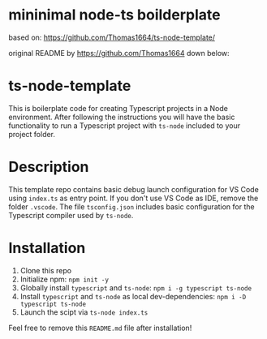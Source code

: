 # mininimal node-ts boilderplate
based on: https://github.com/Thomas1664/ts-node-template/

original README by https://github.com/Thomas1664 down below:

# ts-node-template

This is boilerplate code for creating Typescript projects in a Node environment.
After following  the instructions you will have the basic functionality to run a Typescript project with `ts-node` included to your project folder.

# Description

This template repo contains basic debug launch configuration for VS Code using `index.ts` as entry point. If you don't use VS Code as IDE, remove the folder `.vscode`. The file `tsconfig.json` includes basic configuration for the Typescript compiler used by `ts-node`.

# Installation

1. Clone this repo
2. Initialize npm: `npm init -y`
2. Globally install `typescript` and `ts-node`: `npm i -g typescript ts-node`
3. Install `typescript` and `ts-node` as local dev-dependencies: `npm i -D typescript ts-node`
4. Launch the scipt via `ts-node index.ts`

Feel free to remove this `README.md` file after installation!

